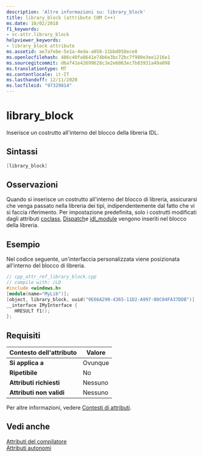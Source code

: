 ```yaml
---
description: 'Altre informazioni su: library_block'
title: library_block (attributo COM C++)
ms.date: 10/02/2018
f1_keywords:
- vc-attr.library_block
helpviewer_keywords:
- library_block attribute
ms.assetid: ae7a7ebe-5e1a-4eda-a058-11bbd058ece8
ms.openlocfilehash: 486c40fa8641e74b6e3bc72bc7f980e3ee1216e1
ms.sourcegitcommit: d6af41e42699628c3e2e6063ec7b03931a49a098
ms.translationtype: MT
ms.contentlocale: it-IT
ms.lasthandoff: 12/11/2020
ms.locfileid: "97329814"
---
```

# <a name="library_block"></a>library_block

Inserisce un costrutto all'interno del blocco della libreria IDL.

## <a name="syntax"></a>Sintassi

```cpp
[library_block]
```

## <a name="remarks"></a>Osservazioni

Quando si inserisce un costrutto all'interno del blocco di libreria, assicurarsi che venga passato nella libreria dei tipi, indipendentemente dal fatto che vi si faccia riferimento. Per impostazione predefinita, solo i costrutti modificati dagli attributi [coclass](coclass.md), [Dispatch](dispinterface.md)e [idl_module](idl-module.md) vengono inseriti nel blocco della libreria.

## <a name="example"></a>Esempio

Nel codice seguente, un'interfaccia personalizzata viene posizionata all'interno del blocco di libreria.

```cpp
// cpp_attr_ref_library_block.cpp
// compile with: /LD
#include <windows.h>
[module(name="MyLib")];
[object, library_block, uuid("9E66A290-4365-11D2-A997-00C04FA37DDB")]
__interface IMyInterface {
   HRESULT f1();
};
```

## <a name="requirements"></a>Requisiti

| Contesto dell'attributo | Valore |
|-|-|
|**Si applica a**|Ovunque|
|**Ripetibile**|No|
|**Attributi richiesti**|Nessuno|
|**Attributi non validi**|Nessuno|

Per altre informazioni, vedere [Contesti di attributi](cpp-attributes-com-net.md#contexts).

## <a name="see-also"></a>Vedi anche

[Attributi del compilatore](compiler-attributes.md)<br/>
[Attributi autonomi](stand-alone-attributes.md)
